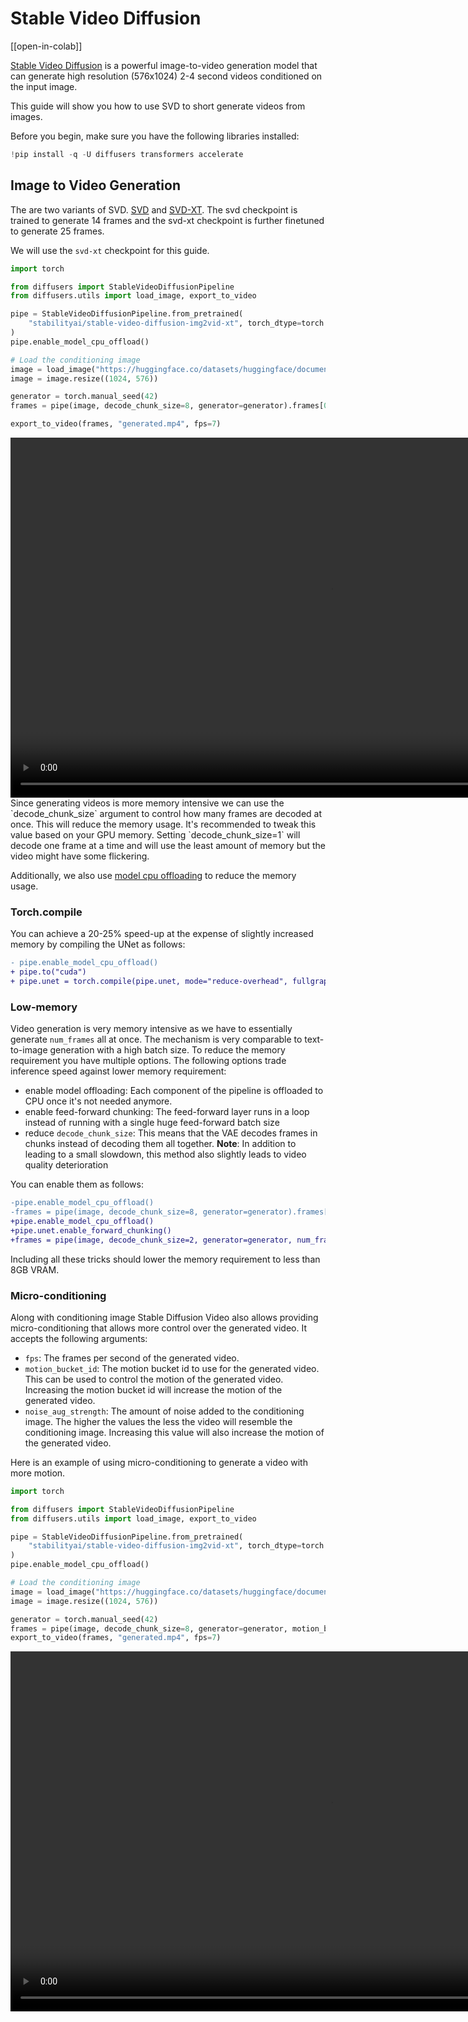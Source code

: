 <!--Copyright 2023 The HuggingFace Team. All rights reserved.

Licensed under the Apache License, Version 2.0 (the "License"); you may not use this file except in compliance with
the License. You may obtain a copy of the License at

http://www.apache.org/licenses/LICENSE-2.0

Unless required by applicable law or agreed to in writing, software distributed under the License is distributed on
an "AS IS" BASIS, WITHOUT WARRANTIES OR CONDITIONS OF ANY KIND, either express or implied. See the License for the
specific language governing permissions and limitations under the License.
-->

# Stable Video Diffusion

[[open-in-colab]]

[Stable Video Diffusion](https://static1.squarespace.com/static/6213c340453c3f502425776e/t/655ce779b9d47d342a93c890/1700587395994/stable_video_diffusion.pdf) is a powerful image-to-video generation model that can generate high resolution (576x1024) 2-4 second videos conditioned on the input image.

This guide will show you how to use SVD to short generate videos from images.

Before you begin, make sure you have the following libraries installed:

```py
!pip install -q -U diffusers transformers accelerate 
```

## Image to Video Generation

The are two variants of SVD. [SVD](https://huggingface.co/stabilityai/stable-video-diffusion-img2vid) 
and [SVD-XT](https://huggingface.co/stabilityai/stable-video-diffusion-img2vid-xt). The svd checkpoint is trained to generate 14 frames and the svd-xt checkpoint is further 
finetuned to generate 25 frames.

We will use the `svd-xt` checkpoint for this guide.

```python
import torch

from diffusers import StableVideoDiffusionPipeline
from diffusers.utils import load_image, export_to_video

pipe = StableVideoDiffusionPipeline.from_pretrained(
    "stabilityai/stable-video-diffusion-img2vid-xt", torch_dtype=torch.float16, variant="fp16"
)
pipe.enable_model_cpu_offload()

# Load the conditioning image
image = load_image("https://huggingface.co/datasets/huggingface/documentation-images/resolve/main/diffusers/svd/rocket.png?download=true")
image = image.resize((1024, 576))

generator = torch.manual_seed(42)
frames = pipe(image, decode_chunk_size=8, generator=generator).frames[0]

export_to_video(frames, "generated.mp4", fps=7)
```

<video width="1024" height="576" controls>
  <source src="https://huggingface.co/datasets/huggingface/documentation-images/resolve/main/diffusers/svd/rocket_generated.mp4?download=true" type="video/mp4">
</video>

<Tip>
Since generating videos is more memory intensive we can use the `decode_chunk_size` argument to control how many frames are decoded at once. This will reduce the memory usage. It's recommended to tweak this value based on your GPU memory.
Setting `decode_chunk_size=1` will decode one frame at a time and will use the least amount of memory but the video might have some flickering.

Additionally, we also use [model cpu offloading](../../optimization/memory#model-offloading) to reduce the memory usage.
</Tip>


### Torch.compile

You can achieve a 20-25% speed-up at the expense of slightly increased memory by compiling the UNet as follows:

```diff
- pipe.enable_model_cpu_offload()
+ pipe.to("cuda")
+ pipe.unet = torch.compile(pipe.unet, mode="reduce-overhead", fullgraph=True)
```

### Low-memory

Video generation is very memory intensive as we have to essentially generate `num_frames` all at once. The mechanism is very comparable to text-to-image generation with a high batch size. To reduce the memory requirement you have multiple options. The following options trade inference speed against lower memory requirement:
- enable model offloading: Each component of the pipeline is offloaded to CPU once it's not needed anymore.
- enable feed-forward chunking: The feed-forward layer runs in a loop instead of running with a single huge feed-forward batch size
- reduce `decode_chunk_size`: This means that the VAE decodes frames in chunks instead of decoding them all together. **Note**: In addition to leading to a small slowdown, this method also slightly leads to video quality deterioration

 You can enable them as follows:
 ```diff
-pipe.enable_model_cpu_offload()
-frames = pipe(image, decode_chunk_size=8, generator=generator).frames[0]
+pipe.enable_model_cpu_offload()
+pipe.unet.enable_forward_chunking()
+frames = pipe(image, decode_chunk_size=2, generator=generator, num_frames=25).frames[0]
```


Including all these tricks should lower the memory requirement to less than 8GB VRAM.

### Micro-conditioning

Along with conditioning image Stable Diffusion Video also allows providing micro-conditioning that allows more control over the generated video.
It accepts the following arguments:

- `fps`: The frames per second of the generated video.
- `motion_bucket_id`: The motion bucket id to use for the generated video. This can be used to control the motion of the generated video. Increasing the motion bucket id will increase the motion of the generated video.
- `noise_aug_strength`: The amount of noise added to the conditioning image. The higher the values the less the video will resemble the conditioning image. Increasing this value will also increase the motion of the generated video.

Here is an example of using micro-conditioning to generate a video with more motion.

```python
import torch

from diffusers import StableVideoDiffusionPipeline
from diffusers.utils import load_image, export_to_video

pipe = StableVideoDiffusionPipeline.from_pretrained(
    "stabilityai/stable-video-diffusion-img2vid-xt", torch_dtype=torch.float16, variant="fp16"
)
pipe.enable_model_cpu_offload()

# Load the conditioning image
image = load_image("https://huggingface.co/datasets/huggingface/documentation-images/resolve/main/diffusers/svd/rocket.png?download=true")
image = image.resize((1024, 576))

generator = torch.manual_seed(42)
frames = pipe(image, decode_chunk_size=8, generator=generator, motion_bucket_id=180, noise_aug_strength=0.1).frames[0]
export_to_video(frames, "generated.mp4", fps=7)
```

<video width="1024" height="576" controls>
  <source src="https://huggingface.co/datasets/huggingface/documentation-images/resolve/main/diffusers/svd/rocket_generated_motion.mp4?download=true" type="video/mp4">
</video>

